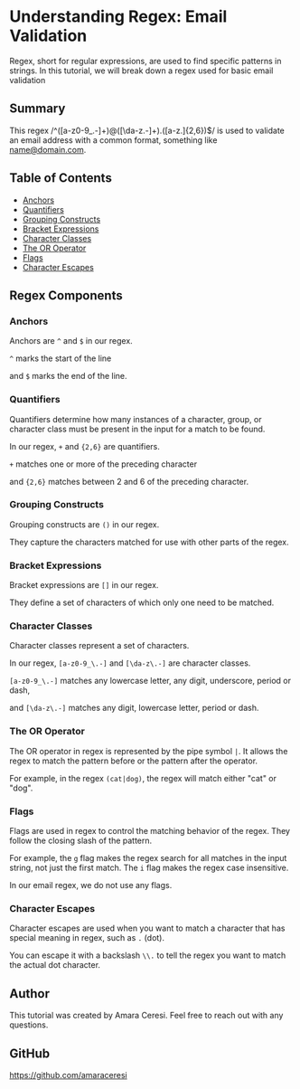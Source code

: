 # Understanding Regex: Email Validation

Regex, short for regular expressions, are used to find specific patterns in strings. In this tutorial, we will break down a regex used for basic email validation

## Summary

This regex /^([a-z0-9_\.-]+)@([\da-z\.-]+)\.([a-z\.]{2,6})$/ is used to validate an email address with a common format, something like name@domain.com.

## Table of Contents

- [Anchors](#anchors)
- [Quantifiers](#quantifiers)
- [Grouping Constructs](#grouping-constructs)
- [Bracket Expressions](#bracket-expressions)
- [Character Classes](#character-classes)
- [The OR Operator](#the-or-operator)
- [Flags](#flags)
- [Character Escapes](#character-escapes)

## Regex Components

### Anchors

Anchors are `^` and `$` in our regex. 

`^` marks the start of the line 

and `$` marks the end of the line.

### Quantifiers

Quantifiers determine how many instances of a character, group, or character class must be present in the input for a match to be found. 

In our regex, `+` and `{2,6}` are quantifiers. 

`+` matches one or more of the preceding character 

and `{2,6}` matches between 2 and 6 of the preceding character.


### Grouping Constructs

Grouping constructs are `()` in our regex. 

They capture the characters matched for use with other parts of the regex.


### Bracket Expressions

Bracket expressions are `[]` in our regex. 

They define a set of characters of which only one need to be matched.

### Character Classes

Character classes represent a set of characters. 

In our regex, `[a-z0-9_\.-]` and `[\da-z\.-]` are character classes. 

`[a-z0-9_\.-]` matches any lowercase letter, any digit, underscore, period or dash, 

and `[\da-z\.-]` matches any digit, lowercase letter, period or dash.


### The OR Operator

The OR operator in regex is represented by the pipe symbol `|`. It allows the regex to match the pattern before or the pattern after the operator.

For example, in the regex `(cat|dog)`, the regex will match either "cat" or "dog".


### Flags

Flags are used in regex to control the matching behavior of the regex. They follow the closing slash of the pattern.

For example, the `g` flag makes the regex search for all matches in the input string, not just the first match. The `i` flag makes the regex case insensitive.

In our email regex, we do not use any flags.

### Character Escapes

Character escapes are used when you want to match a character that has special meaning in regex, such as `.` (dot). 

You can escape it with a backslash `\\.` to tell the regex you want to match the actual dot character.


## Author

This tutorial was created by Amara Ceresi. Feel free to reach out with any questions.

## GitHub

https://github.com/amaraceresi



